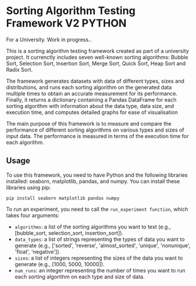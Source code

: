 # Sorting Algorithm Testing Framework V2 PYTHON
For a University. Work in progress..

This is a sorting algorithm testing framework created as part of a university project. It currenctly includes seven well-known sorting algorithms: Bubble Sort, Selection Sort, Insertion Sort, Merge Sort, Quick Sort, Heap Sort and Radix Sort. 

The framework generates datasets with data of different types, sizes and distributions, and runs each sorting algorithm on the generated data multiple times to obtain an accurate measurement for its performance. Finally, it returns a dictionary containing a Pandas DataFrame for each sorting algorithm with information about the data type, data size, and execution time, and computes detailed graphs for ease of visualisation

The main purpose of this framework is to measure and compare the performance of different sorting algorithms on various types and sizes of input data. The performance is measured in terms of the execution time for each algorithm.

## Usage
To use this framework, you need to have Python and the following libraries installed: seaborn, matplotlib, pandas, and numpy. You can install these libraries using pip:

`pip install seaborn matplotlib pandas numpy`

To run an experiment, you need to call the `run_experiment function`, which takes four arguments:

* `algorithms`: a list of the sorting algorithms you want to test (e.g., [bubble_sort, selection_sort, insertion_sort]).
* `data_types`: a list of strings representing the types of data you want to generate (e.g., ['sorted', 'reverse', 'almost_sorted', 'unique', 'nonunique', 'float', 'negative']).
* `sizes`: a list of integers representing the sizes of the data you want to generate (e.g., [1000, 5000, 10000]).
* `num_runs`: an integer representing the number of times you want to run each sorting algorithm on each type and size of data.

